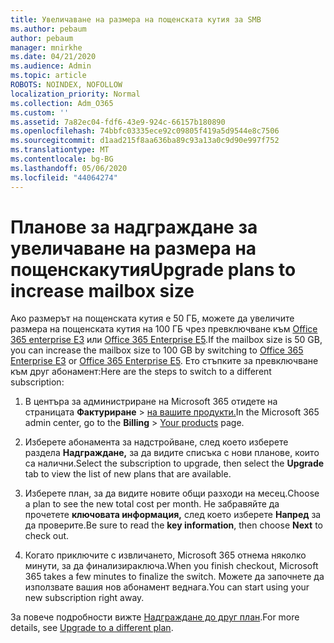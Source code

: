 ```yaml
---
title: Увеличаване на размера на пощенската кутия за SMB
ms.author: pebaum
author: pebaum
manager: mnirkhe
ms.date: 04/21/2020
ms.audience: Admin
ms.topic: article
ROBOTS: NOINDEX, NOFOLLOW
localization_priority: Normal
ms.collection: Adm_O365
ms.custom: ''
ms.assetid: 7a82ec04-fdf6-43e9-924c-66157b180890
ms.openlocfilehash: 74bbfc03335ece92c09805f419a5d9544e8c7506
ms.sourcegitcommit: d1aad215f8aa636ba89c93a13a0c9d90e997f752
ms.translationtype: MT
ms.contentlocale: bg-BG
ms.lasthandoff: 05/06/2020
ms.locfileid: "44064274"
---
```

# <a name="upgrade-plans-to-increase-mailbox-size"></a><span data-ttu-id="473ea-102">Планове за надграждане за увеличаване на размера на пощенскакутия</span><span class="sxs-lookup"><span data-stu-id="473ea-102">Upgrade plans to increase mailbox size</span></span>

<span data-ttu-id="473ea-103">Ако размерът на пощенската кутия е 50 ГБ, можете да увеличите размера на пощенската кутия на 100 ГБ чрез превключване към [Office 365 enterprise E3](https://products.office.com/business/office-365-enterprise-e3-business-software) или [Office 365 Enterprise E5](https://products.office.com/business/office-365-enterprise-e5-business-software).</span><span class="sxs-lookup"><span data-stu-id="473ea-103">If the mailbox size is 50 GB, you can increase the mailbox size to 100 GB by switching to [Office 365 Enterprise E3](https://products.office.com/business/office-365-enterprise-e3-business-software) or [Office 365 Enterprise E5](https://products.office.com/business/office-365-enterprise-e5-business-software).</span></span> <span data-ttu-id="473ea-104">Ето стъпките за превключване към друг абонамент:</span><span class="sxs-lookup"><span data-stu-id="473ea-104">Here are the steps to switch to a different subscription:</span></span>
  
1. <span data-ttu-id="473ea-105">В центъра за администриране на Microsoft 365 отидете на страницата **Фактуриране** > [на вашите продукти.](https://go.microsoft.com/fwlink/p/?linkid=842054)</span><span class="sxs-lookup"><span data-stu-id="473ea-105">In the Microsoft 365 admin center, go to the **Billing** > [Your products](https://go.microsoft.com/fwlink/p/?linkid=842054) page.</span></span>

2. <span data-ttu-id="473ea-106">Изберете абонамента за надстройване, след което изберете раздела **Надграждане,** за да видите списъка с нови планове, които са налични.</span><span class="sxs-lookup"><span data-stu-id="473ea-106">Select the subscription to upgrade, then select the **Upgrade** tab to view the list of new plans that are available.</span></span>

3. <span data-ttu-id="473ea-107">Изберете план, за да видите новите общи разходи на месец.</span><span class="sxs-lookup"><span data-stu-id="473ea-107">Choose a plan to see the new total cost per month.</span></span> <span data-ttu-id="473ea-108">Не забравяйте да прочетете **ключовата информация,** след което изберете **Напред** за да проверите.</span><span class="sxs-lookup"><span data-stu-id="473ea-108">Be sure to read the **key information**, then choose **Next** to check out.</span></span>

4. <span data-ttu-id="473ea-109">Когато приключите с извличането, Microsoft 365 отнема няколко минути, за да финализираключа.</span><span class="sxs-lookup"><span data-stu-id="473ea-109">When you finish checkout, Microsoft 365 takes a few minutes to finalize the switch.</span></span> <span data-ttu-id="473ea-110">Можете да започнете да използвате вашия нов абонамент веднага.</span><span class="sxs-lookup"><span data-stu-id="473ea-110">You can start using your new subscription right away.</span></span>

<span data-ttu-id="473ea-111">За повече подробности вижте [Надграждане до друг план](https://docs.microsoft.com/microsoft-365/commerce/subscriptions/upgrade-to-different-plan).</span><span class="sxs-lookup"><span data-stu-id="473ea-111">For more details, see [Upgrade to a different plan](https://docs.microsoft.com/microsoft-365/commerce/subscriptions/upgrade-to-different-plan).</span></span>